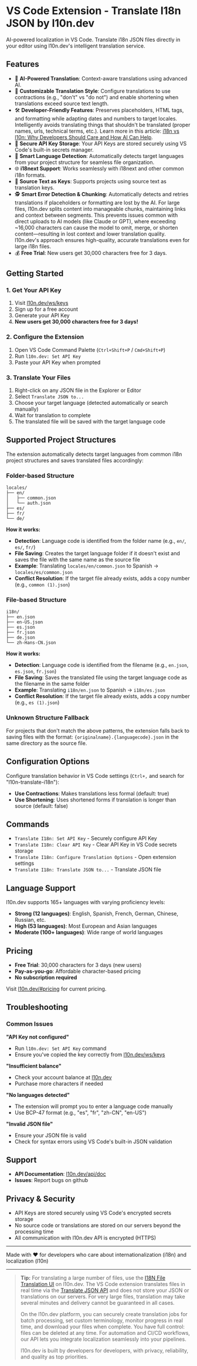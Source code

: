 # VS Code Extension - Translate I18n JSON by l10n.dev

AI-powered localization in VS Code. Translate i18n JSON files directly in your editor using l10n.dev's intelligent translation service.

## Features

- 🤖 **AI-Powered Translation**: Context-aware translations using advanced AI.
- 🔧 **Customizable Translation Style**: Configure translations to use contractions (e.g., "don't" vs "do not") and enable shortening when translations exceed source text length.
- 🛠️ **Developer-Friendly Features**: Preserves placeholders, HTML tags, and formatting while adapting dates and numbers to target locales. Intelligently avoids translating things that shouldn't be translated (proper names, urls, technical terms, etc.). Learn more in this article: [i18n vs l10n: Why Developers Should Care and How AI Can Help](https://medium.com/@AntonAntonov88/i18n-vs-l10n-why-developers-should-care-and-how-ai-can-help-fec7a7580d17).
- 🔐 **Secure API Key Storage**: Your API Keys are stored securely using VS Code's built-in secrets manager.
- 🎯 **Smart Language Detection**: Automatically detects target languages from your project structure for seamless file organization.
- 🌐 **i18next Support**: Works seamlessly with i18next and other common i18n formats.
- 🧩 **Source Text as Keys**: Supports projects using source text as translation keys.
- 🕵️ **Smart Error Detection & Chunking**: Automatically detects and retries translations if placeholders or formatting are lost by the AI. For large files, l10n.dev splits content into manageable chunks, maintaining links and context between segments. This prevents issues common with direct uploads to AI models (like Claude or GPT), where exceeding ~16,000 characters can cause the model to omit, merge, or shorten content—resulting in lost context and lower translation quality. l10n.dev's approach ensures high-quality, accurate translations even for large i18n files.
- 💰 **Free Trial**: New users get 30,000 characters free for 3 days.

## Getting Started

### 1. Get Your API Key
1. Visit [l10n.dev/ws/keys](https://l10n.dev/ws/keys)
2. Sign up for a free account
3. Generate your API Key
4. **New users get 30,000 characters free for 3 days!**

### 2. Configure the Extension
1. Open VS Code Command Palette (`Ctrl+Shift+P` / `Cmd+Shift+P`)
2. Run `l10n.dev: Set API Key`
3. Paste your API Key when prompted

### 3. Translate Your Files
1. Right-click on any JSON file in the Explorer or Editor
2. Select `Translate JSON to...`
3. Choose your target language (detected automatically or search manually)
4. Wait for translation to complete
5. The translated file will be saved with the target language code

## Supported Project Structures

The extension automatically detects target languages from common i18n project structures and saves translated files accordingly:

### Folder-based Structure
```
locales/
├── en/
│   ├── common.json
│   └── auth.json
├── es/
├── fr/
└── de/
```

**How it works:**
- **Detection**: Language code is identified from the folder name (e.g., `en/`, `es/`, `fr/`)
- **File Saving**: Creates the target language folder if it doesn't exist and saves the file with the same name as the source file
- **Example**: Translating `locales/en/common.json` to Spanish → `locales/es/common.json`
- **Conflict Resolution**: If the target file already exists, adds a copy number (e.g., `common (1).json`)

### File-based Structure
```
i18n/
├── en.json
├── en-US.json
├── es.json
├── fr.json
├── de.json
└── zh-Hans-CN.json
```

**How it works:**
- **Detection**: Language code is identified from the filename (e.g., `en.json`, `es.json`, `fr.json`)
- **File Saving**: Saves the translated file using the target language code as the filename in the same folder
- **Example**: Translating `i18n/en.json` to Spanish → `i18n/es.json`
- **Conflict Resolution**: If the target file already exists, adds a copy number (e.g., `es (1).json`)

### Unknown Structure Fallback
For projects that don't match the above patterns, the extension falls back to saving files with the format: `{originalname}.{languagecode}.json` in the same directory as the source file.

## Configuration Options

Configure translation behavior in VS Code settings (`Ctrl+,` and search for "l10n-translate-i18n"):

- **Use Contractions**: Makes translations less formal (default: true)
- **Use Shortening**: Uses shortened forms if translation is longer than source (default: false)

## Commands

- `Translate I18n: Set API Key` - Securely configure API Key
- `Translate I18n: Clear API Key` - Clear API Key in VS Code secrets storage
- `Translate I18n: Configure Translation Options` - Open extension settings
- `Translate I18n: Translate JSON to...` - Translate JSON file

## Language Support

l10n.dev supports 165+ languages with varying proficiency levels:
- **Strong (12 languages)**: English, Spanish, French, German, Chinese, Russian, etc.
- **High (53 languages)**: Most European and Asian languages
- **Moderate (100+ languages)**: Wide range of world languages

## Pricing

- **Free Trial**: 30,000 characters for 3 days (new users)
- **Pay-as-you-go**: Affordable character-based pricing
- **No subscription required**

Visit [l10n.dev/#pricing](https://l10n.dev/#pricing) for current pricing.

## Troubleshooting

### Common Issues

**"API Key not configured"**
- Run `l10n.dev: Set API Key` command
- Ensure you've copied the key correctly from [l10n.dev/ws/keys](https://l10n.dev/ws/keys)

**"Insufficient balance"**
- Check your account balance at [l10n.dev](https://l10n.dev)
- Purchase more characters if needed

**"No languages detected"**
- The extension will prompt you to enter a language code manually
- Use BCP-47 format (e.g., "es", "fr", "zh-CN", "en-US")

**"Invalid JSON file"**
- Ensure your JSON file is valid
- Check for syntax errors using VS Code's built-in JSON validation

## Support

- **API Documentation**: [l10n.dev/api/doc](https://l10n.dev/api/doc)
- **Issues**: Report bugs on github

## Privacy & Security

- API Keys are stored securely using VS Code's encrypted secrets storage
- No source code or translations are stored on our servers beyond the processing time
- All communication with l10n.dev API is encrypted (HTTPS)

---

Made with ❤️ for developers who care about internationalization (i18n) and localization (l10n)

---
> **Tip:** For translating a large number of files, use the [I18N File Translation UI](https://l10n.dev/ws/translate-i18n-files) on l10n.dev. The VS Code extension translates files in real time via the [Translate JSON API](https://l10n.dev/api/doc/#tag/json-translation) and does not store your JSON or translations on our servers. For very large files, translation may take several minutes and delivery cannot be guaranteed in all cases.
>
> On the l10n.dev platform, you can securely create translation jobs for batch processing, set custom terminology, monitor progress in real time, and download your files when complete. You have full control: files can be deleted at any time. For automation and CI/CD workflows, our API lets you integrate localization seamlessly into your pipelines.
>
> l10n.dev is built by developers for developers, with privacy, reliability, and quality as top priorities.
